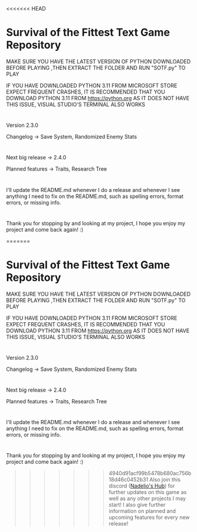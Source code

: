 <<<<<<< HEAD
# Survival of the Fittest Text Game Repository

MAKE SURE YOU HAVE THE LATEST VERSION OF PYTHON DOWNLOADED BEFORE PLAYING
,THEN EXTRACT THE FOLDER AND RUN "SOTF.py" TO PLAY


IF YOU HAVE DOWNLOADED PYTHON 3.11 FROM MICROSOFT STORE EXPECT FREQUENT CRASHES, IT IS RECOMMENDED THAT YOU DOWNLOAD PYTHON 3.11 FROM https://python.org AS IT DOES NOT HAVE THIS ISSUE, VISUAL STUDIO'S TERMINAL ALSO WORKS
#
Version 2.3.0

Changelog -> Save System, Randomized Enemy Stats
#
Next big release -> 2.4.0

Planned features -> Traits, Research Tree
#
I'll update the README.md whenever I do a release and whenever I see anything I need to fix on the README.md, such as spelling errors, format errors, or missing info.
#
Thank you for stopping by and looking at my project, I hope you enjoy my project and come back again! :)

=======
# Survival of the Fittest Text Game Repository

MAKE SURE YOU HAVE THE LATEST VERSION OF PYTHON DOWNLOADED BEFORE PLAYING
,THEN EXTRACT THE FOLDER AND RUN "SOTF.py" TO PLAY


IF YOU HAVE DOWNLOADED PYTHON 3.11 FROM MICROSOFT STORE EXPECT FREQUENT CRASHES, IT IS RECOMMENDED THAT YOU DOWNLOAD PYTHON 3.11 FROM https://python.org AS IT DOES NOT HAVE THIS ISSUE, VISUAL STUDIO'S TERMINAL ALSO WORKS
#
Version 2.3.0

Changelog -> Save System, Randomized Enemy Stats
#
Next big release -> 2.4.0

Planned features -> Traits, Research Tree
#
I'll update the README.md whenever I do a release and whenever I see anything I need to fix on the README.md, such as spelling errors, format errors, or missing info.
#
Thank you for stopping by and looking at my project, I hope you enjoy my project and come back again! :)

>>>>>>> 4940d91acf99b5478b680ac756b18d46c0452b31
Also join this discord ([Nadelio's Hub](https://discord.gg/W9jr78mSHC)) for further updates on this game as well as any other projects I may start! I also give further information on planned and upcoming features for every new release!